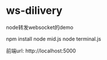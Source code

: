 # ws-dilivery
node转发websocket的demo

npm install
node mid.js
node terminal.js

前端url: http://localhost:5000